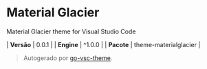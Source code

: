 # Material Glacier

Material Glacier theme for Visual Studio Code

| **Versão** | 0.0.1 |
| **Engine** | ^1.0.0 |
| **Pacote** | theme-materialglacier |

> Autogerado por [go-vsc-theme](https://github.com/natalbu/go-vsc-theme).
